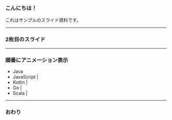 ### こんにちは！


これはサンプルのスライド資料です。


---


### 2枚目のスライド


---


### 順番にアニメーション表示


- Java
- JavaScript |
- Kotlin |
- Go |
- Scala |


---

### おわり
